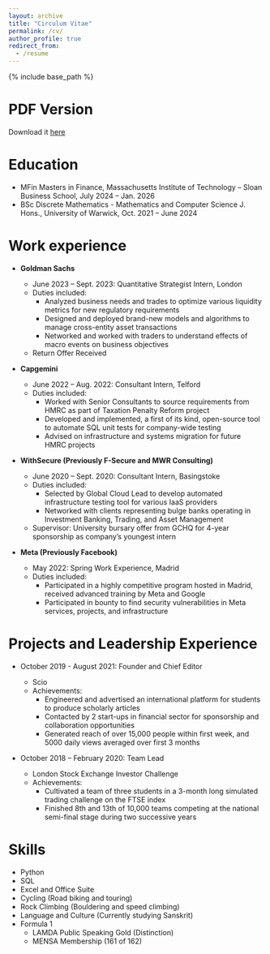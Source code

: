 ```yaml
---
layout: archive
title: "Circulum Vitae"
permalink: /cv/
author_profile: true
redirect_from:
  - /resume
---
```


{% include base_path %}

PDF Version
======
Download it [here](https://github.com/chikro1/Personal-Website/tree/master/assets/CV.pdf)

Education
======
* MFin Masters in Finance, Massachusetts Institute of Technology – Sloan Business School, July 2024 – Jan. 2026
* BSc Discrete Mathematics - Mathematics and Computer Science J. Hons., University of Warwick, Oct. 2021 – June 2024

Work experience
======
* **Goldman Sachs**
  * June 2023 – Sept. 2023: Quantitative Strategist Intern, London
  * Duties included: 
    - Analyzed business needs and trades to optimize various liquidity metrics for new regulatory requirements
    - Designed and deployed brand-new models and algorithms to manage cross-entity asset transactions
    - Networked and worked with traders to understand effects of macro events on business objectives
  * Return Offer Received

* **Capgemini**
  * June 2022 – Aug. 2022: Consultant Intern, Telford
  * Duties included:
    - Worked with Senior Consultants to source requirements from HMRC as part of Taxation Penalty Reform project
    - Developed and implemented, a first of its kind, open-source tool to automate SQL unit tests for company-wide testing
    - Advised on infrastructure and systems migration for future HMRC projects

* **WithSecure (Previously F-Secure and MWR Consulting)**
  * June 2020 – Sept. 2020: Consultant Intern, Basingstoke
  * Duties included:
    - Selected by Global Cloud Lead to develop automated infrastructure testing tool for various IaaS providers
    - Networked with clients representing bulge banks operating in Investment Banking, Trading, and Asset Management
  * Supervisor: University bursary offer from GCHQ for 4-year sponsorship as company’s youngest intern

* **Meta (Previously Facebook)**
  * May 2022: Spring Work Experience, Madrid
  * Duties included:
    - Participated in a highly competitive program hosted in Madrid, received advanced training by Meta and Google
    - Participated in bounty to find security vulnerabilities in Meta services, projects, and infrastructure

Projects and Leadership Experience
======
* October 2019 - August 2021: Founder and Chief Editor
  * Scio
  * Achievements:
    - Engineered and advertised an international platform for students to produce scholarly articles
    - Contacted by 2 start-ups in financial sector for sponsorship and collaboration opportunities
    - Generated reach of over 15,000 people within first week, and 5000 daily views averaged over first 3 months

* October 2018 – February 2020: Team Lead
  * London Stock Exchange Investor Challenge
  * Achievements:
    - Cultivated a team of three students in a 3-month long simulated trading challenge on the FTSE index
    - Finished 8th and 13th of 10,000 teams competing at the national semi-final stage during two successive years

Skills
======
* Python
* SQL
* Excel and Office Suite
* Cycling (Road biking and touring)
* Rock Climbing (Bouldering and speed climbing)
* Language and Culture (Currently studying Sanskrit)
* Formula 1
  * LAMDA Public Speaking Gold (Distinction)
  * MENSA Membership (161 of 162)